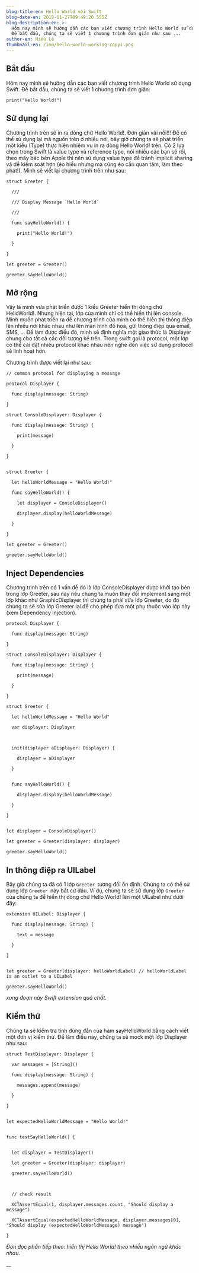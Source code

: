 ```yaml
---
blog-title-en: Hello World với Swift
blog-date-en: 2019-11-27T09:49:20.555Z
blog-description-en: >-
  Hôm nay mình sẽ hướng dẫn các bạn viết chương trình Hello World sử dụng Swift.
  Để bắt đầu, chúng ta sẽ viết 1 chương trình đơn giản như sau ...
author-en: Hiếu Lê
thumbnail-en: /img/hello-world-working-copy1.png
---
```

## Bắt đầu

Hôm nay mình sẽ hướng dẫn các bạn viết chương trình Hello World sử dụng Swift. Để bắt đầu, chúng ta sẽ viết 1 chương trình đơn giản:



```
print("Hello World!")
```

## Sử dụng lại

Chương trình trên sẽ in ra dòng chữ Hello World!. Đơn giản vãi nồi!!! Để có thể sử dụng lại mã nguồn trên ở nhiều nơi, bây giờ chúng ta sẽ phát triển một kiểu (Type) thực hiện nhiệm vụ in ra dòng Hello World! trên. Có 2 lựa chọn trong Swift là value type và reference type, nói nhiều các bạn sẽ rối, theo mấy bác bên Apple thì nên sử dụng value type để tránh implicit sharing và dễ kiểm soát hơn (éo hiểu nhưng mà cũng éo cần quan tâm, làm theo phát!). Mình sẽ viết lại chương trình trên như sau:



```
struct Greeter {
```

```
  /// 
```

```
  /// Display Message `Hello World`
```

```
  /// 
```

```
  func sayHelloWorld() {
```

```
    print("Hello World!")
```

```
  }
```

```
} 
```

```
let greeter = Greeter()
```

```
greeter.sayHelloWorld()
```

## Mở rộng

Vậy là mình vừa phát triển được 1 kiểu Greeter hiển thị dòng chữ HelloWorld!. Nhưng hiện tại, lớp của mình chỉ có thể hiển thị lên console. Mình muốn phát triển ra để chương trình của mình có thể hiển thị thông điệp lên nhiều nơi khác nhau như lên màn hình đồ họa, gửi thông điệp qua email, SMS, ... Để làm được điều đó, mình sẽ định nghĩa một giao thức là Displayer chung cho tất cả các đối tượng kể trên. Trong swift gọi là protocol, một lớp có thể cài đặt nhiều protocol khác nhau nên nghe đồn việc sử dụng protocol sẽ linh hoạt hơn.

Chương trình được viết lại như sau:

```
// common protocol for displaying a message
```

```
protocol Displayer {
```

```
  func display(message: String)
```

```
}
```

```
struct ConsoleDisplayer: Displayer {
```

```
  func display(message: String) {
```

```
    print(message)
```

```
  }
```

```
}
```

```

```

```
struct Greeter {
```

```
  let helloWorldMessage = "Hello World!"
```

```
  func sayHelloWorld() {
```

```
    let displayer = ConsoleDisplayer()
```

```
    displayer.display(helloWorldMessage)
```

```
  }
```

```
}
```

```
let greeter = Greeter()
```

```
greeter.sayHelloWorld()
```

## Inject Dependencies

Chương trình trên có 1 vấn đề đó là lớp ConsoleDisplayer được khởi tạo bên trong lớp Greeter, sau này nếu chúng ta muốn thay đổi implement sang một lớp khác như GraphicDisplayer thì chúng ta phải sửa lớp Greeter, do đó chúng ta sẽ sửa lớp Greeter lại để cho phép đưa một phụ thuộc vào lớp này (xem Dependency Injection).

```
protocol Displayer {
```

```
  func display(message: String)
```

```
}
```

```
struct ConsoleDisplayer: Displayer {
```

```
  func display(message: String) {
```

```
    print(message)
```

```
  }
```

```
}
```

```
struct Greeter {
```

```
  let helloWorldMessage = "Hello World"
```

```
  var displayer: Displayer
```

```
   
```

```
  init(displayer aDisplayer: Displayer) {
```

```
    displayer = aDisplayer
```

```
  }
```

```

```

```
  func sayHelloWorld() {
```

```
    displayer.display(helloWorldMessage)
```

```
  }
```

```
}
```

```

```

```
let displayer = ConsoleDisplayer()
```

```
let greeter = Greeter(displayer: displayer)
```

```
greeter.sayHelloWorld()
```

## In thông điệp ra UILabel

Bây giờ chúng ta đã có 1 lớp `Greeter `tương đối ổn định. Chúng ta có thể sử dụng lớp `Greeter `này bất cứ đâu. Ví dụ, chúng ta sẽ sử dụng lớp `Greeter `của chúng ta để hiển thị dòng chữ Hello World! lên một UILabel như dưới đây:



```
extension UILabel: Displayer {
```

```
  func display(message: String) {
```

```
    text = message
```

```
  }
```

```
}
```

```

```

```
let greeter = Greeter(displayer: helloWorldLabel) // helloWorldLabel is an outlet to a UILabel
```

```
greeter.sayHelloWorld()
```

_xong đoạn này Swift extension quá chất._



## Kiểm thử

Chúng ta sẽ kiểm tra tính đúng đắn của hàm sayHelloWorld bằng cách viết một đơn vị kiểm thử. Để làm điều này, chúng ta sẽ mock một lớp Displayer như sau:

```
struct TestDisplayer: Displayer {
```

```
  var messages = [String]()
```

```
  func display(message: String) {
```

```
    messages.append(message)
```

```
  }
```

```
}
```

```

```

```
let expectedHelloWorldMessage = "Hello World!"
```

```

```

```
func testSayHelloWorld() {
```

```

```

```
  let displayer = TestDisplayer()
```

```
  let greeter = Greeter(displayer: displayer)
```

```
  greeter.sayHelloWorld()
```

```
 
```

```
  // check result
```

```
  XCTAssertEqual(1, displayer.messages.count, "Should display a message")
```

```
  XCTAssertEqual(expectedHelloWorldMessage, displayer.messages[0], "Should display (expectedHelloWorldMessage) message") 
```

```
}
```

_Đón đọc phần tiếp theo: hiển thị Hello World! theo nhiều ngôn ngữ khác nhau._

__
